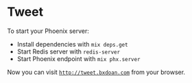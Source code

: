 # Tweet

To start your Phoenix server:

  * Install dependencies with `mix deps.get`
  * Start Redis server with `redis-server`
  * Start Phoenix endpoint with `mix phx.server`

Now you can visit [`http://tweet.bxdoan.com`](http://tweet.bxdoan.com) from your browser.
